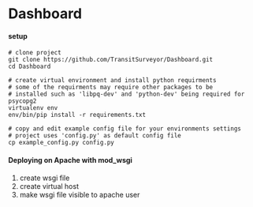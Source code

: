 # Dashboard

#### setup
``` shell
# clone project
git clone https://github.com/TransitSurveyor/Dashboard.git
cd Dashboard

# create virtual environment and install python requirments
# some of the requirments may require other packages to be
# installed such as 'libpq-dev' and 'python-dev' being required for psycopg2
virtualenv env
env/bin/pip install -r requirements.txt

# copy and edit example config file for your environments settings
# project uses 'config.py' as default config file
cp example_config.py config.py

```


#### Deploying on Apache with mod_wsgi

1. create wsgi file
2. create virtual host
3. make wsgi file visible to apache user
